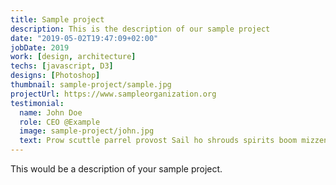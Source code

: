 ```yaml
---
title: Sample project
description: This is the description of our sample project
date: "2019-05-02T19:47:09+02:00"
jobDate: 2019
work: [design, architecture]
techs: [javascript, D3]
designs: [Photoshop]
thumbnail: sample-project/sample.jpg
projectUrl: https://www.sampleorganization.org
testimonial:
  name: John Doe
  role: CEO @Example
  image: sample-project/john.jpg
  text: Prow scuttle parrel provost Sail ho shrouds spirits boom mizzenmast yardarm. Pinnace holystone mizzenmast quarter crow's nest nipperkin
---
```


This would be a description of your sample project.